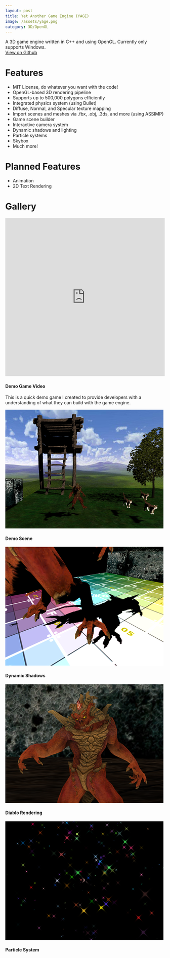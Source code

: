 ```yaml
---
layout: post
title: Yet Another Game Engine (YAGE)
image: /assets/yage.png
category: 3D/OpenGL
---
```

A 3D game engine written in C++ and using OpenGL. Currently only supports Windows.<br />
<a href="https://github.com/ScareZoneDev/ScareZone" class="button">
  <i class="fa fa-github" aria-hidden="true"></i> View on Github
</a>

# Features

* MIT License, do whatever you want with the code!
* OpenGL-based 3D rendering pipeline
* Supports up to 500,000 polygons efficiently
* Integrated physics system (using Bullet)
* Diffuse, Normal, and Specular texture mapping
* Import scenes and meshes via .fbx, .obj, .3ds, and more (using ASSIMP)
* Game scene builder
* Interactive camera system
* Dynamic shadows and lighting
* Particle systems
* Skybox
* Much more!

# Planned Features
* Animation
* 2D Text Rendering

# Gallery
<div class="gallery">
  <div class="item full">
    <iframe
      width="100%" height="500"
      src="https://www.youtube.com/embed/XEKZT7AJ788"
      frameborder="0" allowfullscreen
    ></iframe>
    <div class="caption">
      <h4>Demo Game Video</h4>
      <p>
        This is a quick demo game I created to provide developers
        with a understanding of what they can build with the game engine.
      </p>
    </div>
  </div>
  <div class="item">
   <img src="/assets/yage/demo.png" alt="Demo Screenshot" />
   <div class="caption"><h4>Demo Scene</h4></div>
  </div>
  <div class="item">
    <img src="/assets/yage/shadows.png" alt="Shadows Screenshot" />
    <div class="caption"><h4>Dynamic Shadows</h4></div>
  </div>
  <div class="item">
    <img src="/assets/yage/diablo.png" alt="Diablo Screenshot" />
    <div class="caption"><h4>Diablo Rendering</h4></div>
  </div>
  <div class="item">
    <img src="/assets/yage/particles.png" alt="Particles Screenshot" />
    <div class="caption"><h4>Particle System</h4></div>
  </div>
</div>